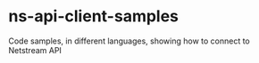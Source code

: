 # ns-api-client-samples
Code samples, in different languages, showing how to connect to Netstream API
